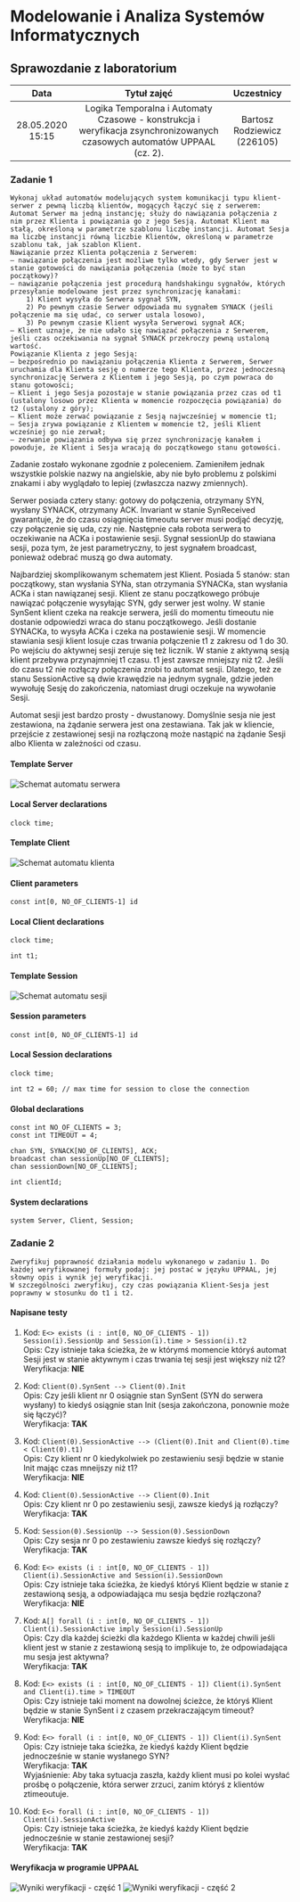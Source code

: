 # Modelowanie i Analiza Systemów Informatycznych

## Sprawozdanie z laboratorium

Data | Tytuł zajęć | Uczestnicy
:-: | :-: | :-:
28.05.2020 15:15 | Logika Temporalna i Automaty Czasowe - konstrukcja i weryfikacja zsynchronizowanych czasowych automatów UPPAAL (cz. 2). | Bartosz Rodziewicz (226105)

### Zadanie 1

```
Wykonaj układ automatów modelujących system komunikacji typu klient-serwer z pewną liczbą klientów, mogących łączyć się z serwerem: Automat Serwer ma jedną instancję; służy do nawiązania połączenia z nim przez Klienta i powiązania go z jego Sesją. Automat Klient ma stałą, określoną w parametrze szablonu liczbę instancji. Automat Sesja ma liczbę instancji równą liczbie Klientów, określoną w parametrze szablonu tak, jak szablon Klient.
Nawiązanie przez Klienta połączenia z Serwerem:
– nawiązanie połączenia jest możliwe tylko wtedy, gdy Serwer jest w stanie gotowości do nawiązania połączenia (może to być stan początkowy)?
– nawiązanie połączenia jest procedurą handshakingu sygnałów, których przesyłanie modelowane jest przez synchronizację kanałami:
	1) Klient wysyła do Serwera sygnał SYN,
	2) Po pewnym czasie Serwer odpowiada mu sygnałem SYNACK (jeśli połączenie ma się udać, co serwer ustala losowo),
	3) Po pewnym czasie Klient wysyła Serwerowi sygnał ACK;
– Klient uznaje, że nie udało się nawiązać połączenia z Serwerem, jeśli czas oczekiwania na sygnał SYNACK przekroczy pewną ustaloną wartość.
Powiązanie Klienta z jego Sesją:
– bezpośrednio po nawiązaniu połączenia Klienta z Serwerem, Serwer uruchamia dla Klienta sesję o numerze tego Klienta, przez jednoczesną synchronizację Serwera z Klientem i jego Sesją, po czym powraca do stanu gotowości;
– Klient i jego Sesja pozostaje w stanie powiązania przez czas od t1 (ustalony losowo przez Klienta w momencie rozpoczęcia powiązania) do t2 (ustalony z góry);
– Klient może zerwać powiązanie z Sesją najwcześniej w momencie t1;
– Sesja zrywa powiązanie z Klientem w momencie t2, jeśli Klient wcześniej go nie zerwał;
– zerwanie powiązania odbywa się przez synchronizację kanałem i powoduje, że Klient i Sesja wracają do początkowego stanu gotowości.
```

Zadanie zostało wykonane zgodnie z poleceniem. Zamieniłem jednak wszystkie polskie nazwy na angielskie, aby nie było problemu z polskimi znakami i aby wyglądało to lepiej (zwłaszcza nazwy zmiennych).

Serwer posiada cztery stany: gotowy do połączenia, otrzymany SYN, wysłany SYNACK, otrzymany ACK. Invariant w stanie SynReceived gwarantuje, że do czasu osiągnięcia timeoutu server musi podjąć decyzję, czy połączenie się uda, czy nie. Następnie cała robota serwera to oczekiwanie na ACKa i postawienie sesji. Sygnał sessionUp do stawiana sesji, poza tym, że jest parametryczny, to jest sygnałem broadcast, ponieważ odebrać muszą go dwa automaty.

Najbardziej skomplikowanym schematem jest Klient. Posiada 5 stanów: stan początkowy, stan wysłania SYNa, stan otrzymania SYNACKa, stan wysłania ACKa i stan nawiązanej sesji. Klient ze stanu początkowego próbuje nawiązać połączenie wysyłając SYN, gdy serwer jest wolny. W stanie SynSent klient czeka na reakcje serwera, jeśli do momentu timeoutu nie dostanie odpowiedzi wraca do stanu początkowego. Jeśli dostanie SYNACKa, to wysyła ACKa i czeka na postawienie sesji. W momencie stawiania sesji klient losuje czas trwania połączenie t1 z zakresu od 1 do 30. Po wejściu do aktywnej sesji zeruje się też licznik. W stanie z aktywną sesją klient przebywa przynajmniej t1 czasu. t1 jest zawsze mniejszy niż t2. Jeśli do czasu t2 nie rozłączy połączenia zrobi to automat sesji. Dlatego, też ze stanu SessionActive są dwie krawędzie na jednym sygnale, gdzie jeden wywołuję Sesję do zakończenia, natomiast drugi oczekuje na wywołanie Sesji.

Automat sesji jest bardzo prosty - dwustanowy. Domyślnie sesja nie jest zestawiona, na żądanie serwera jest ona zestawiana. Tak jak w kliencie, przejście z zestawionej sesji na rozłączoną może nastąpić na żądanie Sesji albo Klienta w zależności od czasu.

#### Template Server

![Schemat automatu serwera](task1-server.png)

#### Local Server declarations
```
clock time;
```

#### Template Client

![Schemat automatu klienta](task1-client.png)

#### Client parameters
```
const int[0, NO_OF_CLIENTS-1] id
```

#### Local Client declarations
```
clock time;

int t1;
```

#### Template Session

![Schemat automatu sesji](task1-session.png)

#### Session parameters
```
const int[0, NO_OF_CLIENTS-1] id
```

#### Local Session declarations
```
clock time;

int t2 = 60; // max time for session to close the connection
```

#### Global declarations
```
const int NO_OF_CLIENTS = 3;
const int TIMEOUT = 4;

chan SYN, SYNACK[NO_OF_CLIENTS], ACK;
broadcast chan sessionUp[NO_OF_CLIENTS];
chan sessionDown[NO_OF_CLIENTS];

int clientId;
```

#### System declarations
```
system Server, Client, Session;
```

### Zadanie 2

```
Zweryfikuj poprawność działania modelu wykonanego w zadaniu 1. Do każdej weryfikowanej formuły podaj: jej postać w języku UPPAAL, jej słowny opis i wynik jej weryfikacji.
W szczególności zweryfikuj, czy czas powiązania Klient-Sesja jest poprawny w stosunku do t1 i t2.
```

#### Napisane testy

1.	Kod: `E<> exists (i : int[0, NO_OF_CLIENTS - 1]) Session(i).SessionUp and Session(i).time > Session(i).t2`  
	Opis: Czy istnieje taka ścieżka, że w którymś momencie któryś automat Sesji jest w stanie aktywnym i czas trwania tej sesji jest większy niż t2?  
	Weryfikacja: **NIE**

1.	Kod: `Client(0).SynSent --> Client(0).Init`  
	Opis: Czy jeśli klient nr 0 osiągnie stan SynSent (SYN do serwera wysłany) to kiedyś osiągnie stan Init (sesja zakończona, ponownie może się łączyć)?  
	Weryfikacja: **TAK**

1.	Kod: `Client(0).SessionActive --> (Client(0).Init and Client(0).time < Client(0).t1)`  
	Opis: Czy klient nr 0 kiedykolwiek po zestawieniu sesji będzie w stanie Init mając czas mneijszy niż t1?  
	Weryfikacja: **NIE**

1.	Kod: `Client(0).SessionActive --> Client(0).Init`  
	Opis: Czy klient nr 0 po zestawieniu sesji, zawsze kiedyś ją rozłączy?  
	Weryfikacja: **TAK**  

1.	Kod: `Session(0).SessionUp --> Session(0).SessionDown`  
	Opis: Czy sesja nr 0 po zestawieniu zawsze kiedyś się rozłączy?  
	Weryfikacja: **TAK**

1.	Kod: `E<> exists (i : int[0, NO_OF_CLIENTS - 1]) Client(i).SessionActive and Session(i).SessionDown`  
	Opis: Czy istnieje taka ścieżka, że kiedyś któryś Klient będzie w stanie z zestawioną sesją, a odpowiadająca mu sesja będzie rozłączona?  
	Weryfikacja: **NIE**

1.	Kod: `A[] forall (i : int[0, NO_OF_CLIENTS - 1]) Client(i).SessionActive imply Session(i).SessionUp`  
	Opis: Czy dla każdej ścieżki dla każdego Klienta w każdej chwili jeśli klient jest w stanie z zestawioną sesją to implikuje to, że odpowiadająca mu sesja jest aktywna?  
	Weryfikacja: **TAK**

1.	Kod: `E<> exists (i : int[0, NO_OF_CLIENTS - 1]) Client(i).SynSent and Client(i).time > TIMEOUT`  
	Opis: Czy istnieje taki moment na dowolnej ścieżce, że któryś Klient będzie w stanie SynSent i z czasem przekraczającym timeout?  
	Weryfikacja: **NIE**

1.	Kod: `E<> forall (i : int[0, NO_OF_CLIENTS - 1]) Client(i).SynSent`  
	Opis: Czy istnieje taka ścieżka, że kiedyś każdy Klient będzie jednocześnie w stanie wysłanego SYN?  
	Weryfikacja: **TAK**  
	Wyjaśnienie: Aby taka sytuacja zaszła, każdy klient musi po kolei wysłać prośbę o połączenie, która serwer zrzuci, zanim któryś z klientów ztimeoutuje.

1.	Kod: `E<> forall (i : int[0, NO_OF_CLIENTS - 1]) Client(i).SessionActive`  
	Opis: Czy istnieje taka ścieżka, że kiedyś każdy Klient będzie jednocześnie w stanie zestawionej sesji?  
	Weryfikacja: **TAK**

#### Weryfikacja w programie UPPAAL

![Wyniki weryfikacji - część 1](task2-verification1.png)
![Wyniki weryfikacji - część 2](task2-verification2.png)
